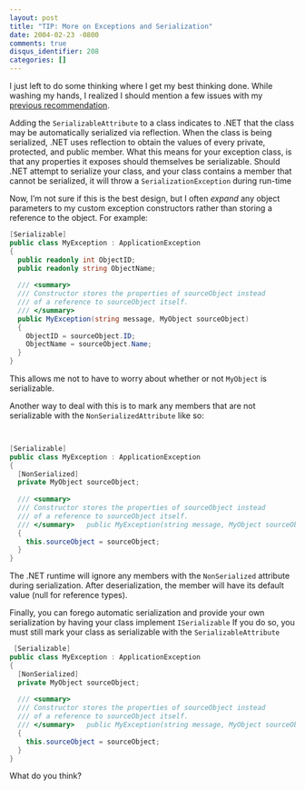 ```yaml
---
layout: post
title: "TIP: More on Exceptions and Serialization"
date: 2004-02-23 -0800
comments: true
disqus_identifier: 208
categories: []
---
```

I just left to do some thinking where I get my best thinking done. While
washing my hands, I realized I should mention a few issues with my
[previous
recommendation](http://haacked.com/archive/2004/02/24/decorate-custom-exceptions-with-serializable-attribute.aspx "Decorate custom exceptions with serializable attribute").

Adding the `SerializableAttribute` to a class indicates to .NET that the
class may be automatically serialized via reflection. When the class is
being serialized, .NET uses reflection to obtain the values of every
private, protected, and public member. What this means for your
exception class, is that any properties it exposes should themselves be
serializable. Should .NET attempt to serialize your class, and your
class contains a member that cannot be serialized, it will throw a
`SerializationException` during run-time

Now, I’m not sure if this is the best design, but I often *expand* any
object parameters to my custom exception constructors rather than
storing a reference to the object. For example:

```csharp
[Serializable]
public class MyException : ApplicationException
{
  public readonly int ObjectID;
  public readonly string ObjectName;
    
  /// <summary>   
  /// Constructor stores the properties of sourceObject instead   
  /// of a reference to sourceObject itself.   
  /// </summary>   
  public MyException(string message, MyObject sourceObject)
  {
    ObjectID = sourceObject.ID;
    ObjectName = sourceObject.Name;
  }
}
```

This allows me not to have to worry about whether or not `MyObject` is
serializable.

Another way to deal with this is to mark any members that are not
serializable with the `NonSerializedAttribute` like so:

```csharp
 
```

```csharp
[Serializable]
public class MyException : ApplicationException
{
  [NonSerialized]
  private MyObject sourceObject;
    
  /// <summary>   
  /// Constructor stores the properties of sourceObject instead   
  /// of a reference to sourceObject itself.   
  /// </summary>   public MyException(string message, MyObject sourceObject)
  {
    this.sourceObject = sourceObject;
  }
}
```

The .NET runtime will ignore any members with the `NonSerialized`
attribute during serialization. After deserialization, the member will
have its default value (null for reference types).

Finally, you can forego automatic serialization and provide your own
serialization by having your class implement `ISerializable` If you do
so, you must still mark your class as serializable with the
`SerializableAttribute`

```csharp
 [Serializable]
public class MyException : ApplicationException
{
  [NonSerialized]
  private MyObject sourceObject;
    
  /// <summary>   
  /// Constructor stores the properties of sourceObject instead   
  /// of a reference to sourceObject itself.   
  /// </summary>   public MyException(string message, MyObject sourceObject)
  {
    this.sourceObject = sourceObject;
  }
}
```

What do you think?

